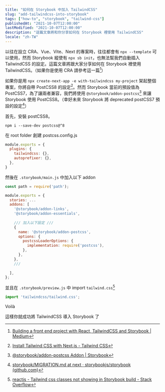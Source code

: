 ```yaml
---
title: "如何在 Storybook 中加入 TailwindCSS"
slug: "add-tailwindcss-into-storybook"
tags: ["how-to", "storybook", "tailwind-css"]
publishedAt: "2021-10-07T12:00:00"
lastModified: "2021-10-07T12:00:00"
description: "這篇文章將和你分享如何在 Storybook 裡使用 TailwindCSS"
locale: "zh-TW"
---
```


以往在設立 CRA、Vue、Vite、Next 的專案時，往往都會有 `npx --template` 可以使用，然而 Storybook 縱使有 `npx sb init`，也無法幫我們自動插入 TailwindCSS 的設定。這篇文章將跟大家分享如何在 Storybook 裡使用 TailwindCSS。（如果你是使用 CRA 請參考這一篇[^1]）

如果你是用 `npx create-next-app -e with-tailwindcss my-project` 架起整個專案，你將自帶 PostCSS8 的設定[^2]。然而 Storybook 當前的預設值為 PostCSS7，為了讓兩者兼容，我們將使用 `@storybook/addon-postcss`[^3] 來讓 Storybook 使用 PostCSS8。（幸好未來 Storybook 將 deprecated postCSS7 預設的設定[^4]）

首先，安裝 postCSS8。

`npm i --save-dev postcss@^8`

在 root folder 創建 postcss.config.js

```js
module.exports = {
  plugins: {
    tailwindcss: {},
    autoprefixer: {},
  },
}
```

然後在 `.storybook/main.js` 中加入以下 addon

```js
const path = require('path');

module.exports = {
  stories: ...
  addons: [
    '@storybook/addon-links',
    '@storybook/addon-essentials',
	
	/// 加入以下設定 ///
    {
      name: '@storybook/addon-postcss',
      options: {
        postcssLoaderOptions: {
          implementation: require('postcss'),
        },
      },
    },
	///
	
  ],
};
```

並且在 `.storybook/preview.js` 中 import `tailwind.css`[^5]

```js
import 'tailwindcss/tailwind.css';
```

Voilà

這樣你就成功將 TailwindCSS 導入 Storybook 了


[^1]: [Building a front end project with React, TailwindCSS and Storybook | Medium](https://medium.com/storybookjs/building-a-front-end-project-with-react-tailwindcss-and-storybook-742bdb1417da)
[^2]: [Install Tailwind CSS with Next.js - Tailwind CSS](https://tailwindcss.com/docs/guides/nextjs)
[^3]: [@storybook/addon-postcss Addon | Storybook](https://storybook.js.org/addons/@storybook/addon-postcss)
[^4]: [storybook/MIGRATION.md at next · storybookjs/storybook (github.com)](https://github.com/storybookjs/storybook/blob/next/MIGRATION.md#from-version-61x-to-620)
[^5]:[reactjs - Tailwind css classes not showing in Storybook build - Stack Overflow](https://stackoverflow.com/questions/68020712/tailwind-css-classes-not-showing-in-storybook-build)